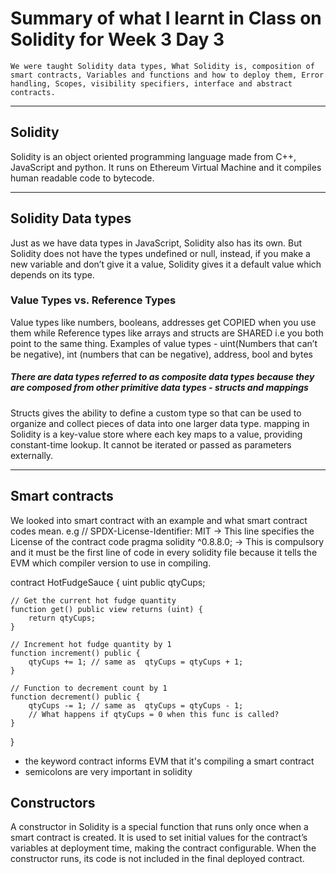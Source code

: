 # Summary of what I learnt in Class on Solidity for Week 3 Day 3
    We were taught Solidity data types, What Solidity is, composition of smart contracts, Variables and functions and how to deploy them, Error handling, Scopes, visibility specifiers, interface and abstract contracts.

--- 
## Solidity
Solidity is an object oriented programming language made from C++, JavaScript and python. It runs on Ethereum Virtual Machine and it compiles human readable code to bytecode.

---

## Solidity Data types
Just as we have data types in JavaScript, Solidity also has its own. But Solidity does not have the types undefined or null, instead, if you make a new variable and don’t give it a value, Solidity gives it a default value which depends on its type.

### Value Types vs. Reference Types
Value types like numbers, booleans, addresses get COPIED when you use them while Reference types like arrays and structs are SHARED i.e you both point to the same thing.
Examples of value types - uint(Numbers that can’t be negative), int (numbers that can be negative), address, bool and bytes

##### There are data types referred to as composite data types because they are composed from other primitive data types - structs and mappings
Structs gives the ability to define a custom type so that can be used to  organize and collect pieces of data into one larger data type.
mapping in Solidity is a key-value store where each key maps to a value, providing constant-time lookup. It cannot be iterated or passed as parameters externally.

---

## Smart contracts
We looked into smart contract with an example and what smart contract codes mean. e.g
// SPDX-License-Identifier: MIT -> This line specifies the License of the contract code
pragma solidity ^0.8.8.0; -> This is compulsory and it must be the first line of code in every solidity file because it tells the EVM which compiler version to use in compiling.

contract HotFudgeSauce {
    uint public qtyCups;

    // Get the current hot fudge quantity
    function get() public view returns (uint) {
        return qtyCups;
    }

    // Increment hot fudge quantity by 1
    function increment() public {
        qtyCups += 1; // same as  qtyCups = qtyCups + 1;
    }

    // Function to decrement count by 1
    function decrement() public {
        qtyCups -= 1; // same as  qtyCups = qtyCups - 1;
        // What happens if qtyCups = 0 when this func is called?
    }
}
- the keyword contract informs EVM that it's compiling a smart contract
- semicolons are very important in solidity

## Constructors
A constructor in Solidity is a special function that runs only once when a smart contract is created. It is used to set initial values for the contract’s variables at deployment time, making the contract configurable. When the constructor runs, its code is not included in the final deployed contract. 